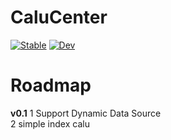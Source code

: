 # CaluCenter

[![Stable](https://img.shields.io/badge/docs-stable-blue.svg)](https://Vking.github.io/CaluCenter.jl/stable)
[![Dev](https://img.shields.io/badge/docs-dev-blue.svg)](https://Vking.github.io/CaluCenter.jl/dev)
# Roadmap
**v0.1**
1 Support Dynamic Data Source  
2 simple index calu